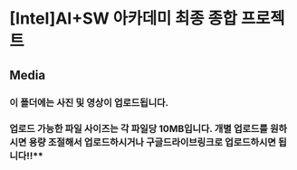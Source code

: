 # [Intel]AI+SW 아카데미 최종 종합 프로젝트
## Media


### 이 폴더에는 사진 및 영상이 업로드됩니다.

### 업로드 가능한 파일 사이즈는 각 파일당 10MB입니다. 개별 업로드를 원하시면 용량 조절해서 업로드하시거나 구글드라이브링크로 업로드하시면 됩니다!!**
